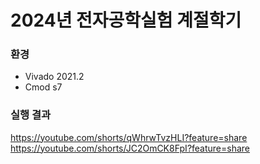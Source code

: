 # 2024년 전자공학실험 계절학기

### 환경
+ Vivado 2021.2
+ Cmod s7

### 실행 결과 
https://youtube.com/shorts/qWhrwTvzHLI?feature=share 
https://youtube.com/shorts/JC2OmCK8FpI?feature=share 